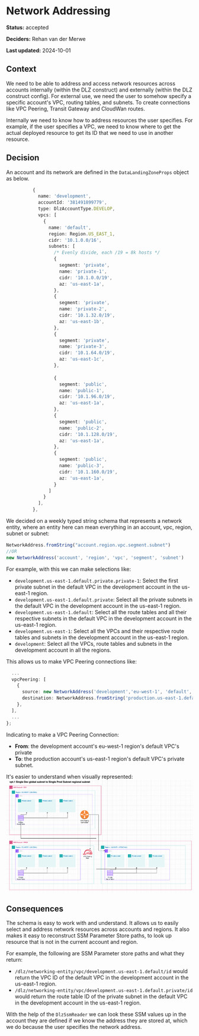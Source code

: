 # Network Addressing

**Status:** accepted

**Deciders:** Rehan van der Merwe

**Last updated:** 2024-10-01

## Context

We need to be able to address and access network resources across accounts internally (within the DLZ construct) and 
externally (within the DLZ construct config). For external use,
we need the user to somehow specify a specific account's VPC, routing tables, and subnets. To create connections like
VPC Peering, Transit Gateway and CloudWan routes.

Internally we need to know how to address resources the user specifies. For example, if the user specifies a VPC, we need
to know where to get the actual deployed resource to get its ID that we need to use in another resource.

## Decision

An account and its network are defined in the `DataLandingZoneProps` object as below.
```typescript
          {
            name: 'development',
            accountId: '381491899779',
            type: DlzAccountType.DEVELOP,
            vpcs: [
              {
                name: 'default',
                region: Region.US_EAST_1,
                cidr: '10.1.0.0/16',
                subnets: [
                  /* Evenly divide, each /19 = 8k hosts */
                  {
                    segment: 'private',
                    name: 'private-1',
                    cidr: '10.1.0.0/19',
                    az: 'us-east-1a',
                  },
                  {
                    segment: 'private',
                    name: 'private-2',
                    cidr: '10.1.32.0/19',
                    az: 'us-east-1b',
                  },
                  {
                    segment: 'private',
                    name: 'private-3',
                    cidr: '10.1.64.0/19',
                    az: 'us-east-1c',
                  },
                  
                  {
                    segment: 'public',
                    name: 'public-1',
                    cidr: '10.1.96.0/19',
                    az: 'us-east-1a',
                  },
                  {
                    segment: 'public',
                    name: 'public-2',
                    cidr: '10.1.128.0/19',
                    az: 'us-east-1a',
                  },
                  {
                    segment: 'public',
                    name: 'public-3',
                    cidr: '10.1.160.0/19',
                    az: 'us-east-1a',
                  }
                ]
              }
            ],
          },
```

We decided on a weekly typed string schema that represents a network entity, where an entity here can mean everything in
an account, vpc, region, subnet or subnet:
```typescript
NetworkAddress.fromString("account.region.vpc.segment.subnet")
//OR
new NetworkAddress('account', 'region', 'vpc', 'segment', 'subnet')
```

For example, with this we can make selections like:

- `development.us-east-1.default.private.private-1`: Select the first private subnet in the default VPC in the 
   development account in the us-east-1 region.
- `development.us-east-1.default.private`: Select all the private subnets in the default VPC in the development 
   account in the us-east-1 region.
- `development.us-east-1.default`: Select all the route tables and all their respective subnets in the default
   VPC in the development account in the us-east-1 region.
- `development.us-east-1`: Select all the VPCs and their respective route tables and subnets in the development 
   account in the us-east-1 region.
- `development`: Select all the VPCs, route tables and subnets in the development account in all the regions.

This allows us to make VPC Peering connections like:
```typescript
  ...
  vpcPeering: [
    {
      source: new NetworkAddress('development','eu-west-1', 'default', 'private'),
      destination: NetworkAddress.fromString('production.us-east-1.default.private'),
    },
  ],
  ...
};
```
Indicating to make a VPC Peering Connection:
- **From**: the development account's eu-west-1 region's default VPC's private 
- **To**: the production account's us-east-1 region's default VPC's private subnet.

It's easier to understand when visually represented:
![vpt_1.png](../rough-docs/vpc-peering/vpt_1.png)

## Consequences

The schema is easy to work with and understand. It allows us to easily select and address network resources across 
accounts and regions. It also makes it easy to reconstruct SSM Parameter Store paths, to look up resource that is not in
the current account and region.

For example, the following are SSM Parameter store paths and what they return: 
- `/dlz/networking-entity/vpc/development.us-east-1.default/id` would return the VPC ID of the default VPC in the 
  development account in the us-east-1 region.
- `/dlz/networking-entity/vpc/development.us-east-1.default.private/id` would return the route table ID of the private 
  subnet in the default VPC in the development account in the us-east-1 region.

With the help of the `DlzSsmReader` we can look these SSM values up in the account they are defined if we know the
address they are stored at, which we do because the user specifies the network address. 
